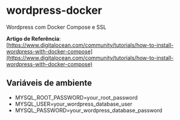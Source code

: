 # wordpress-docker
Wordpress com Docker Compose e SSL

**Artigo de Referência**: [https://www.digitalocean.com/community/tutorials/how-to-install-wordpress-with-docker-compose](https://www.digitalocean.com/community/tutorials/how-to-install-wordpress-with-docker-compose)


## Variáveis de ambiente

- MYSQL_ROOT_PASSWORD=your_root_password
- MYSQL_USER=your_wordpress_database_user
- MYSQL_PASSWORD=your_wordpress_database_password
